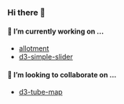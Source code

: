 ### Hi there 👋

#### 🔭 I’m currently working on ...

- [allotment](https://github.com/johnwalley/allotment)
- [d3-simple-slider](https://github.com/johnwalley/d3-simple-slider)

#### 👯 I’m looking to collaborate on ...

- [d3-tube-map](https://github.com/johnwalley/d3-tube-map)

<!--
**johnwalley/johnwalley** is a ✨ _special_ ✨ repository because its `README.md` (this file) appears on your GitHub profile.

Here are some ideas to get you started:

- 🔭 I’m currently working on ...
- 🌱 I’m currently learning ...
- 👯 I’m looking to collaborate on ...
- 🤔 I’m looking for help with ...
- 💬 Ask me about ...
- 📫 How to reach me: ...
- 😄 Pronouns: ...
- ⚡ Fun fact: ...
-->

